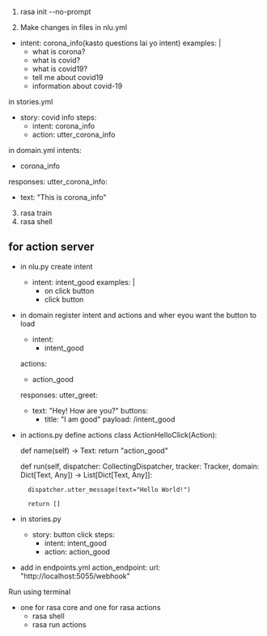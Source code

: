 1) rasa init --no-prompt


2) Make changes in files
in nlu.yml
- intent: corona_info(kasto questions lai yo intent)
  examples: |
    - what is corona?
    - what is covid?
    - what is covid19?
    - tell me about covid19
    - information about covid-19


in stories.yml
- story: covid info
  steps:
  - intent: corona_info
  - action: utter_corona_info


in domain.yml
intents:
  - corona_info

responses:
  utter_corona_info:
  - text: "This is corona_info"


3) rasa train
4) rasa shell


## for action server
- in nlu.py create intent
  - intent: intent_good
  examples: |
    - on click button
    - click button


- in domain register intent and actions and wher eyou want the button to load
  - intent:
    - intent_good

  actions:
    - action_good

  responses:
  utter_greet:
  - text: "Hey! How are you?"
    buttons:
    - title: "I am good"
      payload: /intent_good

- in actions.py define actions
class ActionHelloClick(Action):

    def name(self) -> Text:
        return "action_good"

    def run(self, dispatcher: CollectingDispatcher,
            tracker: Tracker,
            domain: Dict[Text, Any]) -> List[Dict[Text, Any]]:

        dispatcher.utter_message(text="Hello World!")

        return []

- in stories.py
  - story: button click
    steps:
    - intent: intent_good
    - action: action_good


- add in endpoints.yml
  action_endpoint:
   url: "http://localhost:5055/webhook"


Run using terminal
- one for rasa core and one for rasa actions
  - rasa shell
  - rasa run actions
